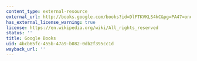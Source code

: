 ```yaml
---
content_type: external-resource
external_url: http://books.google.com/books?id=DlFTKVKLS4kC&pg=PA47=onepage
has_external_license_warning: true
license: https://en.wikipedia.org/wiki/All_rights_reserved
status: ''
title: Google Books
uid: 4bcb65fc-455b-47a9-b082-0db2f395cc1d
wayback_url: ''
---
```

